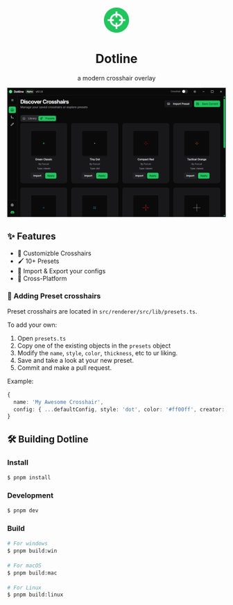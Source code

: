 <div align="center">
<img src="./resources/dotline.png" width="60" height="60" />

<h1>Dotline</h1>

<p>a modern crosshair overlay</p>

</div>

![Dotline Showcase](/images/appscreenshot.png)

## ✨ Features

- 🎯 Customizble Crosshairs
- 🖌 10+ Presets
- 📂 Import & Export your configs
- 🐧 Cross-Platform

### 🎯 Adding Preset crosshairs

Preset crosshairs are located in `src/renderer/src/lib/presets.ts`.

To add your own:

1. Open `presets.ts`
2. Copy one of the existing objects in the `presets` object
3. Modify the `name`, `style`, `color`, `thickness`, etc to ur liking.
4. Save and take a look at your new preset.
5. Commit and make a pull request.

Example:

```ts
{
  name: 'My Awesome Crosshair',
  config: { ...defaultConfig, style: 'dot', color: '#ff00ff', creator: 'YourName' }
}
```

## 🛠️ Building Dotline

### Install

```bash
$ pnpm install
```

### Development

```bash
$ pnpm dev
```

### Build

```bash
# For windows
$ pnpm build:win

# For macOS
$ pnpm build:mac

# For Linux
$ pnpm build:linux
```
